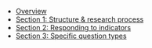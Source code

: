 * [Overview](index.md)
* [Section 1: Structure & research process](structure.md)
* [Section 2: Responding to indicators](responding.md)
* [Section 3: Specific question types](questions.md)